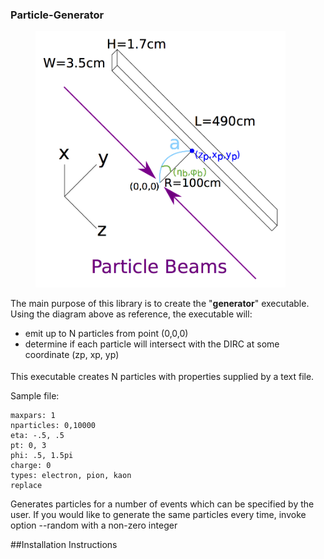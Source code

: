 ### Particle-Generator

<figure>
	<img src="https://github.com/wcarvalho/dirc-detector/blob/master/img/beams.jpg?raw=true" alt="beams" style="width: 400px;"/>
  <figcaption> </figcaption>
</figure>

The main purpose of this library is to create the "**generator**" executable. Using the diagram above as reference, the executable will:
- emit up to N particles from point (0,0,0)
- determine if each particle will intersect with the DIRC at some coordinate (z<sub></sub>p, x<sub></sub>p, y<sub></sub>p)


This executable creates N particles with properties supplied by a text file.

Sample file:
```
maxpars: 1
nparticles: 0,10000
eta: -.5, .5
pt: 0, 3
phi: .5, 1.5pi
charge: 0
types: electron, pion, kaon
replace
```




Generates particles for a number of events which can be specified by the user.
If you would like to generate the same particles every time, invoke option --random with a non-zero integer

##Installation Instructions